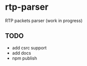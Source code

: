 # rtp-parser
RTP packets parser (work in progress)

## TODO
- add csrc support
- add docs
- npm publish